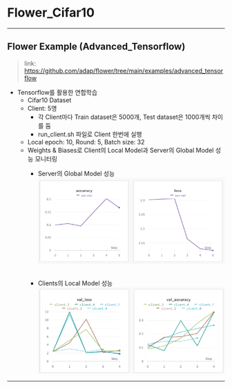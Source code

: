 # Flower_Cifar10
***
## Flower Example (Advanced_Tensorflow)
> link: https://github.com/adap/flower/tree/main/examples/advanced_tensorflow

* Tensorflow를 활용한 연합학습
  * Cifar10 Dataset
  * Client: 5명
    * 각 Client마다 Train dataset은 5000개, Test dataset은 1000개씩 차이를 둠
    * run_client.sh 파일로 Client 한번에 실행
  * Local epoch: 10, Round: 5, Batch size: 32
  * Weights & Biases로 Client의 Local Model과 Server의 Global Model 성능 모니터링
    * Server의 Global Model 성능<br/>
    <img src="./image/gl_model.png" width="450px" height="200px" title="gl_model" alt="RubberDuck"></img><br/><br/>


    * Clients의 Local Model 성능<br/>
    <img src="./image/local_model.png" width="450px" height="200px" title="local_model" alt="RubberDuck"></img><br/>




***
